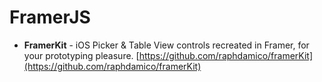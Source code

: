 # FramerJS

- **FramerKit** - iOS Picker & Table View controls recreated in Framer, for your prototyping pleasure. [https://github.com/raphdamico/framerKit](https://github.com/raphdamico/framerKit)
